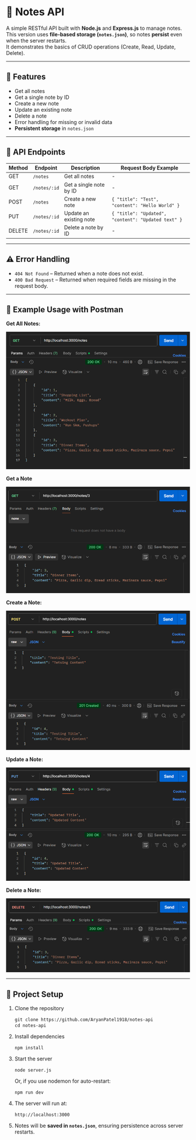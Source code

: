 # 📝 Notes API

A simple RESTful API built with **Node.js** and **Express.js** to manage notes.  
This version uses **file-based storage (`notes.json`)**, so notes **persist** even when the server restarts.  
It demonstrates the basics of CRUD operations (Create, Read, Update, Delete).

---

## 🚀 Features
- Get all notes
- Get a single note by ID
- Create a new note
- Update an existing note
- Delete a note
- Error handling for missing or invalid data
- **Persistent storage** in `notes.json`

---

## 📖 API Endpoints

| Method | Endpoint        | Description               | Request Body Example |
|--------|-----------------|---------------------------|--------------------|
| GET    | `/notes`        | Get all notes             | - |
| GET    | `/notes/:id`    | Get a single note by ID   | - |
| POST   | `/notes`        | Create a new note         | `{ "title": "Test", "content": "Hello World" }` |
| PUT    | `/notes/:id`    | Update an existing note   | `{ "title": "Updated", "content": "Updated text" }` |
| DELETE | `/notes/:id`    | Delete a note by ID       | - |

---

## ⚠️ Error Handling
- `404 Not Found` – Returned when a note does not exist.
- `400 Bad Request` – Returned when required fields are missing in the request body.

---

## 🧪 Example Usage with Postman

**Get All Notes:**

![Get all notes](assets/get_all_notes.png)

**Get a Note**

![Get single note](assets/get_note.png)

**Create a Note:**

![Create note](assets/create_note.png)

**Update a Note:**

![Update note](assets/update_note.png)

**Delete a Note:**

![Delete note](assets/delete_note.png)

---

## 📂 Project Setup

1. Clone the repository
   ```
   git clone https://github.com/AryanPatel1918/notes-api
   cd notes-api 
   ```

2. Install dependencies
   ```
   npm install
   ```

3. Start the server
   ```
   node server.js
   ```
   Or, if you use nodemon for auto-restart:
   ```
   npm run dev
   ```

4. The server will run at:
   ```
   http://localhost:3000
   ```

5. Notes will be **saved in `notes.json`**, ensuring persistence across server restarts.
